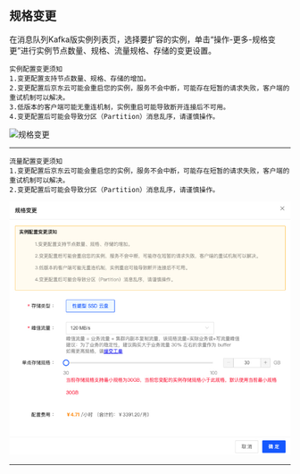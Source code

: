 ## 规格变更

在消息队列Kafka版实例列表页，选择要扩容的实例，单击“操作-更多-规格变更”进行实例节点数量、规格、流量规格、存储的变更设置。</br>

```
实例配置变更须知
1.变更配置支持节点数量、规格、存储的增加。
2.变更配置后京东云可能会重启您的实例，服务不会中断，可能存在短暂的请求失败，客户端的重试机制可以解决。
3.低版本的客户端可能无重连机制，实例重启可能导致断开连接后不可用。
4.变更配置后可能会导致分区（Partition）消息乱序，请谨慎操作。

```

![规格变更](../../../../image/Internet-Middleware/JCS-for-Kafka/kafka规格变更.jpg)
***
```
流量配置变更须知
1.变更配置后京东云可能会重启您的实例，服务不会中断，可能存在短暂的请求失败，客户端的重试机制可以解决。
2.变更配置后可能会导致分区（Partition）消息乱序，请谨慎操作。
```

![规格变更](/documentation/Middleware/JCS-for-Kafka/image/change-kafka.jpg)
***